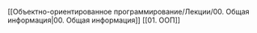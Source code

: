 [[Объектно-ориентированное программирование/Лекции/00. Общая информация|00. Общая информация]]
[[01. ООП]]
